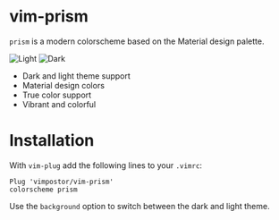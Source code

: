 # vim-prism

`prism` is a modern colorscheme based on the Material design palette.

![Light](https://user-images.githubusercontent.com/21310755/261866245-9a36beb0-e756-43a2-85ad-3a21f1d9b643.png)
![Dark](https://user-images.githubusercontent.com/21310755/261866219-60c291a9-8ed3-4a51-8d7d-fa0e169ae667.png)

- Dark and light theme support
- Material design colors
- True color support
- Vibrant and colorful

# Installation

With `vim-plug` add the following lines to your `.vimrc`:

```vim
Plug 'vimpostor/vim-prism'
colorscheme prism
```

Use the `background` option to switch between the dark and light theme.
